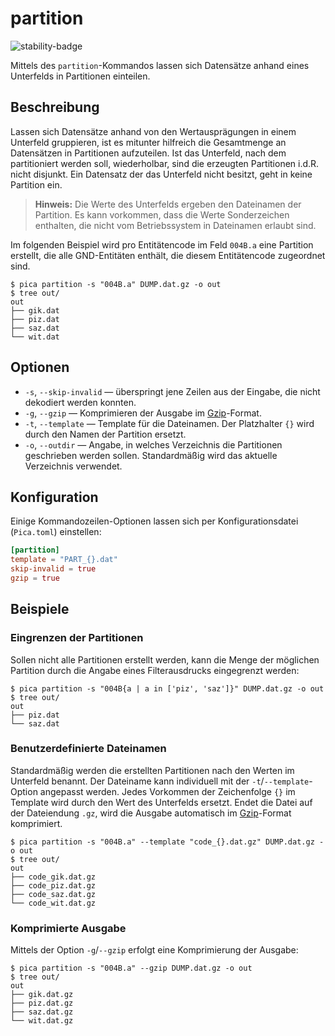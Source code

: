 # partition

![stability-badge](https://img.shields.io/badge/stability-stable-green?style=flat-square)

Mittels des `partition`-Kommandos lassen sich Datensätze anhand eines
Unterfelds in Partitionen einteilen.

## Beschreibung

Lassen sich Datensätze anhand von den Wertausprägungen in einem
Unterfeld gruppieren, ist es mitunter hilfreich die Gesamtmenge an
Datensätzen in Partitionen aufzuteilen. Ist das Unterfeld, nach dem
partitioniert werden soll, wiederholbar, sind die erzeugten Partitionen
i.d.R. nicht disjunkt. Ein Datensatz der das Unterfeld nicht besitzt,
geht in keine Partition ein.

> **Hinweis:** Die Werte des Unterfelds ergeben den Dateinamen der
> Partition. Es kann vorkommen, dass die Werte Sonderzeichen enthalten,
> die nicht vom Betriebssystem in Dateinamen erlaubt sind.


Im folgenden Beispiel wird pro Entitätencode im Feld `004B.a` eine
Partition erstellt, die alle GND-Entitäten enthält, die diesem
Entitätencode zugeordnet sind.

```console
$ pica partition -s "004B.a" DUMP.dat.gz -o out
$ tree out/
out
├── gik.dat
├── piz.dat
├── saz.dat
└── wit.dat

```

## Optionen

* `-s`, `--skip-invalid` — überspringt jene Zeilen aus der Eingabe, die
  nicht dekodiert werden konnten.
* `-g`, `--gzip` — Komprimieren der Ausgabe im [Gzip]-Format.
* `-t`, `--template` — Template für die Dateinamen. Der Platzhalter `{}`
  wird durch den Namen der Partition ersetzt.
* `-o`, `--outdir` — Angabe, in welches Verzeichnis die Partitionen
  geschrieben werden sollen. Standardmäßig wird das aktuelle Verzeichnis
  verwendet.

## Konfiguration

<!-- TODO: Link zum allgemeinen Kapitel über die Konfigurationsdatei -->

Einige Kommandozeilen-Optionen lassen sich per Konfigurationsdatei
(`Pica.toml`) einstellen:

```toml
[partition]
template = "PART_{}.dat"
skip-invalid = true
gzip = true
```

## Beispiele

### Eingrenzen der Partitionen

Sollen nicht alle Partitionen erstellt werden, kann die Menge der
möglichen Partition durch die Angabe eines Filterausdrucks eingegrenzt
werden:

```console
$ pica partition -s "004B{a | a in ['piz', 'saz']}" DUMP.dat.gz -o out
$ tree out/
out
├── piz.dat
└── saz.dat

```

### Benutzerdefinierte Dateinamen

Standardmäßig werden die erstellten Partitionen nach den Werten im
Unterfeld benannt. Der Dateiname kann individuell mit der
`-t`/`--template`-Option angepasst werden. Jedes Vorkommen der Zeichenfolge
`{}` im Template wird durch den Wert des Unterfelds ersetzt. Endet die
Datei auf der Dateiendung `.gz`, wird die Ausgabe automatisch im
[Gzip]-Format komprimiert.

```console
$ pica partition -s "004B.a" --template "code_{}.dat.gz" DUMP.dat.gz -o out
$ tree out/
out
├── code_gik.dat.gz
├── code_piz.dat.gz
├── code_saz.dat.gz
└── code_wit.dat.gz

```

### Komprimierte Ausgabe

Mittels der Option `-g`/`--gzip` erfolgt eine Komprimierung der Ausgabe:

```console
$ pica partition -s "004B.a" --gzip DUMP.dat.gz -o out
$ tree out/
out
├── gik.dat.gz
├── piz.dat.gz
├── saz.dat.gz
└── wit.dat.gz

```


[Gzip]: https://de.wikipedia.org/wiki/Gzip
